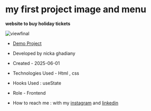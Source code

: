# my first project image and menu

**website to buy holiday tickets**

![viewfinal](<img width="509" alt="Image" src="https://github.com/user-attachments/assets/44c0e4e4-a6bf-4a7e-b695-d4095df6d5fd" />)


- [Demo Project](https://nickaghadiany.github.io/firstproject/)

- Developed by nicka ghadiany

- Created - 2025-06-01

- Technologies Used - Html , css

- Hooks Used : useState 

- Role - Frontend

- How to reach me : with my [instagram](https://www.instagram.com/nicka.ghadiany?igsh=MXEwMHhzMGsyazF6eg==) and [linkedin](https://www.linkedin.com/in/nicka-ghadiany/)
